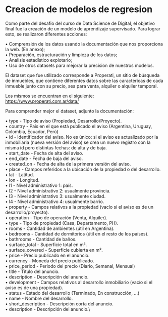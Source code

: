 # Creacion de modelos de regresion

Como parte del desafio del curso de Data Science de Digital, el objetivo final fue la creación de un modelo de aprendizaje supervisado.
Para lograr esto, se realizaron diferentes acciones:

• Comprensión de los datos usando la documentación que nos proporciona la web. (En anexo);\
• Preparación, estructuración y limpieza de los datos;\
• Analisis estadístico explotario;\
• Uso de otros datasets para mejorar la precision de nuestros modelos.

El dataset que fue utilizado corresponde a Properati, un sitio de búsqueda de inmuebles, que contiene diferentes datos sobre las caractericas de cada inmueble junto con su precio, sea para venta, alquiler o alquiler temporal.
 
Los mismos se encuentran en el siguiente: https://www.properati.com.ar/data/

Para comprender mejor el dataset, adjunto la documentación:

• type - Tipo de aviso (Propiedad, Desarrollo/Proyecto).\
• country - País en el que está publicado el aviso (Argentina, Uruguay, Colombia, Ecuador, Perú)\
• id - Identificador del aviso. No es único: si el aviso es actualizado por la inmobiliaria (nueva versión del aviso) se crea un nuevo registro con la misma id pero distintas fechas: de alta y de baja.\
• start_date - Fecha de alta del aviso.\
• end_date - Fecha de baja del aviso.\
• created_on - Fecha de alta de la primera versión del aviso.\
• place - Campos referidos a la ubicación de la propiedad o del desarrollo.\
• lat - Latitud.\
• lon - Longitud.\
• l1 - Nivel administrativo 1: país.\
• l2 - Nivel administrativo 2: usualmente provincia.\
• l3 - Nivel administrativo 3: usualmente ciudad.\
• l4 - Nivel administrativo 4: usualmente barrio.\
• property - Campos relativos a la propiedad (vacío si el aviso es de un desarrollo/proyecto).\
• operation - Tipo de operación (Venta, Alquiler).\
• type - Tipo de propiedad (Casa, Departamento, PH).\
• rooms - Cantidad de ambientes (útil en Argentina).\
• bedrooms - Cantidad de dormitorios (útil en el resto de los países).\
• bathrooms - Cantidad de baños.\
• surface_total - Superficie total en m².\
• surface_covered - Superficie cubierta en m².\
• price - Precio publicado en el anuncio.\
• currency - Moneda del precio publicado.\
• price_period - Periodo del precio (Diario, Semanal, Mensual)\
• title - Título del anuncio.\
• description - Descripción del anuncio.\
• development - Campos relativos al desarrollo inmobiliario (vacío si el aviso es de una propiedad).\
• status - Estado del desarrollo (Terminado, En construcción, ...)\
• name - Nombre del desarrollo.\
• short_description - Descripción corta del anuncio.\
• description - Descripción del anuncio.\
